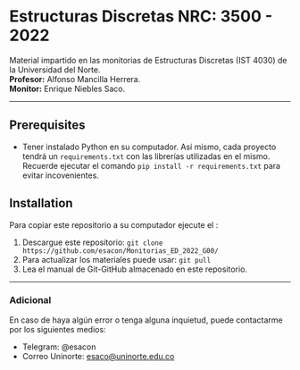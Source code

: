 # Estructuras Discretas NRC: 3500 - 2022
Material impartido en las monitorias de Estructuras Discretas (IST 4030) de la Universidad del Norte.<br/>
**Profesor:** Alfonso Mancilla Herrera.<br/>
**Monitor:** Enrique Niebles Saco.<br/>

--------------

## Prerequisites

* Tener instalado Python en su computador. Así mismo, cada proyecto tendrá un `requirements.txt` con las librerías utilizadas en el mismo. Recuerde ejecutar el comando ```pip install -r requirements.txt``` para evitar incovenientes.

## Installation

Para copiar este repositorio a su computador ejecute el :

1. Descargue este repositorio:
```git clone https://github.com/esacon/Monitorias_ED_2022_G00/```
2. Para actualizar los materiales puede usar: ```git pull```
3. Lea el manual de Git-GitHub almacenado en este repositorio.

--------------

### Adicional
En caso de haya algún error o tenga alguna inquietud, puede contactarme por los siguientes medios:
- Telegram: @esacon
- Correo Uninorte: esaco@uninorte.edu.co
